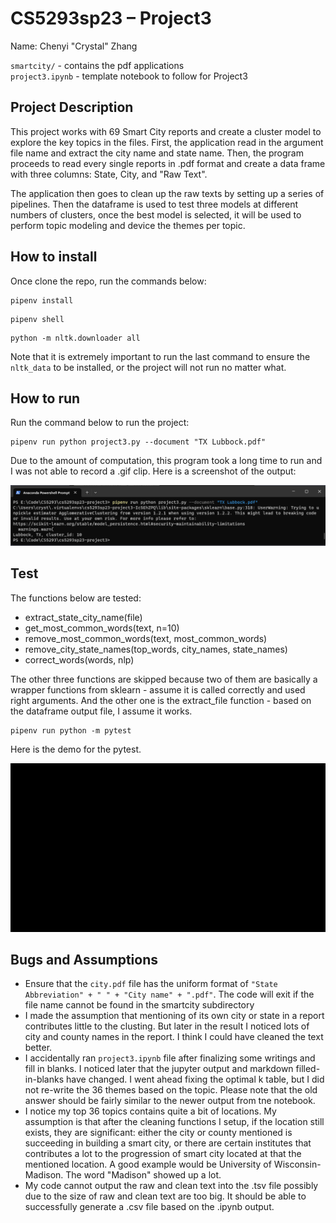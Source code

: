 # CS5293sp23 – Project3

Name: Chenyi "Crystal" Zhang

`smartcity/` - contains the pdf applications \
`project3.ipynb` - template notebook to follow for Project3

## Project Description

This project works with 69 Smart City reports and create a cluster model to explore the key topics in the files. First, the application read in the argument file name and extract the city name and state name. Then, the program proceeds to read every single reports in .pdf format and create a data frame with three columns: State, City, and "Raw Text".

The application then goes to clean up the raw texts by setting up a series of pipelines. Then the dataframe is used to test three models at different numbers of clusters, once the best model is selected, it will be used to perform topic modeling and device the themes per topic. 
## How to install

Once clone the repo, run the commands below:

```shell
pipenv install
```

```shell
pipenv shell
```

```shell
python -m nltk.downloader all
```

Note that it is extremely important to run the last command to ensure the `nltk_data` to be installed, or the project will not run no matter what.

## How to run

Run the command below to run the project:

```shell
pipenv run python project3.py --document "TX Lubbock.pdf"
```
Due to the amount of computation, this program took a long time to run and I was not able to record a .gif clip. Here is a screenshot of the output: 

![output demo](/docs/p3_demo_output_1.png)

## Test

The functions below are tested:

- extract_state_city_name(file)
- get_most_common_words(text, n=10)
- remove_most_common_words(text, most_common_words)
- remove_city_state_names(top_words, city_names, state_names)
- correct_words(words, nlp)

The other three functions are skipped because two of them are basically a wrapper functions from sklearn - assume it is called correctly and used right arguments. And the other one is the extract_file function - based on the dataframe output file, I assume it works.

```shell
pipenv run python -m pytest
```

Here is the demo for the pytest.

![output demo](/docs/p3_demo_pytest.gif)

## Bugs and Assumptions

* Ensure that the `city.pdf` file has the uniform format of `"State Abbreviation" + " " + "City name" + ".pdf"`. The code will exit if the file name cannot be found in the smartcity subdirectory
* I made the assumption that mentioning of its own city or state in a report contributes little to the clusting. But later in the result I noticed lots of city and county names in the report. I think I could have cleaned the text better.
* I accidentally ran `project3.ipynb` file after finalizing some writings and fill in blanks. I noticed later that the jupyter output and markdown filled-in-blanks have changed. I went ahead fixing the optimal k table, but I did not re-write the 36 themes based on the topic. Please note that the old answer should be fairly similar to the newer output from tne notebook.
* I notice my top 36 topics contains quite a bit of locations. My assumption is that after the cleaning functions I setup, if the location still exists, they are significant: either the city or county mentioned is succeeding in building a smart city, or there are certain institutes that contributes a lot to the progression of smart city located at that the mentioned location. A good example would be University of Wisconsin-Madison. The word "Madison" showed up a lot. 
* My code cannot output the raw and clean text into the .tsv file possibly due to the size of raw and clean text are too big. It should be able to successfully generate a .csv file based on the .ipynb output. 